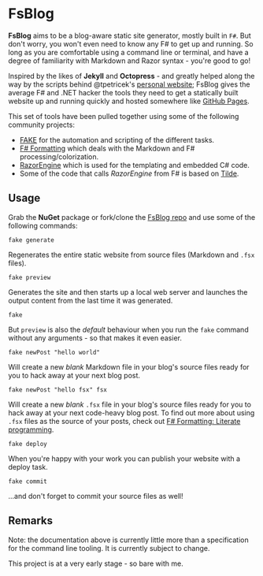 # FsBlog

**FsBlog** aims to be a blog-aware static site generator, mostly built in `F#`. But don't worry, you won't even need to know any F# to get up and running. So long as you are comfortable using a command line or terminal, and have a degree of familiarity with Markdown and Razor syntax - you're good to go!

Inspired by the likes of **Jekyll** and **Octopress** - and greatly helped along the way by the scripts behind @tpetricek's [personal website](https://github.com/tpetricek/TomaspNet.Website); FsBlog gives the average F# and .NET hacker the tools they need to get a statically built website up and running quickly and hosted somewhere like [GitHub Pages](http://pages.github.com/).

This set of tools have been pulled together using some of the following community projects:

* [FAKE](http://fsharp.github.io/FAKE/) for the automation and scripting of the different tasks.
* [F# Formatting](http://tpetricek.github.io/FSharp.Formatting/) which deals with the Markdown and F# processing/colorization.
* [RazorEngine](https://github.com/Antaris/RazorEngine) which is used for the templating and embedded C# code.
* Some of the code that calls *RazorEngine* from F# is based on [Tilde](https://github.com/aktowns/tilde).

## Usage

Grab the **NuGet** package or fork/clone the [FsBlog repo](https://github.com/saxonmatt/FsBlog) and use some of the following commands:

    fake generate

Regenerates the entire static website from source files (Markdown and `.fsx` files).

    fake preview

Generates the site and then starts up a local web server and launches the output content from the last time it was generated.

    fake

But `preview` is also the *default* behaviour when you run the `fake` command without any arguments - so that makes it even easier.

    fake newPost "hello world"

Will create a new *blank* Markdown file in your blog's source files ready for you to hack away at your next blog post.

	fake newPost "hello fsx" fsx

Will create a new *blank* `.fsx` file in your blog's source files ready for you to hack away at your next code-heavy blog post. To find out more about using `.fsx` files as the source of your posts, check out [F# Formatting: Literate programming](http://tpetricek.github.io/FSharp.Formatting/demo.html).

    fake deploy

When you're happy with your work you can publish your website with a deploy task.

    fake commit

...and don't forget to commit your source files as well!

## Remarks

Note: the documentation above is currently little more than a specification for the command line tooling. It is currently subject to change.

This project is at a very early stage - so bare with me.